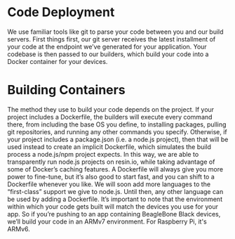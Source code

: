 # Code Deployment

We use familiar tools like git to parse your code between you and our build servers. First things first, our git server receives the latest installment of your code at the endpoint we’ve generated for your application. Your codebase is then passed to our builders, which build your code into a Docker container for your devices.

# Building Containers

The method they use to build your code depends on the project. If your project includes a Dockerfile, the builders will execute every command there, from including the base OS you define, to installing packages, pulling git repositories, and running any other commands you specify. Otherwise, if your project includes a package.json (i.e. a node.js project), then that will be used instead to create an implicit Dockerfile, which simulates the build process a node.js/npm project expects. In this way, we are able to transparently run node.js projects on resin.io, while taking advantage of some of Docker’s caching features. A Dockerfile will always give you more power to fine-tune, but it’s also good to start fast, and you can shift to a Dockerfile whenever you like. We will soon add more languages to the “first-class” support we give to node.js. Until then, any other language can be used by adding a Dockerfile. It’s important to note that the environment within which your code gets built will match the devices you use for your app. So if you’re pushing to an app containing BeagleBone Black devices, we’ll build your code in an ARMv7 environment. For Raspberry Pi, it's ARMv6.


[containers]:http://en.wikipedia.org/wiki/Operating_system%E2%80%93level_virtualization
[git]:http://git-scm.com/